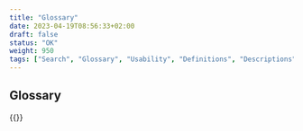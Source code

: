 ```yaml
---
title: "Glossary"
date: 2023-04-19T08:56:33+02:00
draft: false
status: "OK"
weight: 950
tags: ["Search", "Glossary", "Usability", "Definitions", "Descriptions", "Terms", "Abbreviations", "Components"]
---
```

## Glossary
{{<embed file="/layouts/partials/glossarycontents.html">}}